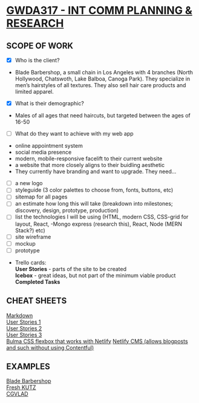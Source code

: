# [GWDA317 - INT COMM PLANNING & RESEARCH](https://trello.com/invite/b/30zmIDMH/1be773e170613e2247a25be4c96f4961/gwda317)

## SCOPE OF WORK
- [x] Who is the client?
* Blade Barbershop, a small chain in Los Angeles with 4 branches (North Hollywood, Chatswoth, Lake Balboa, Canoga Park). They specialize in men’s hairstyles of all textures. They also sell hair care products and limited apparel.
- [x] What is their demographic?
* Males of all ages that need haircuts, but targeted between the ages of 16-50
- [ ] What do they want to achieve with my web app
* online appointment system
* social media presence
* modern, mobile-responsive facelift to their current website
* a website that more closely aligns to their buidling aesthetic  
* They currently have branding and want to upgrade. They need...
- [ ] a new logo
- [ ] styleguide (3 color palettes to choose from, fonts, buttons, etc)
- [ ] sitemap for all pages  
- [ ] an estimate how long this will take (breakdown into milestones; discovery, design, prototype, production)
- [ ] list the technologies I will be using (HTML, modern CSS, CSS-grid for layout, React, -Mongo express (research this), React, Node (MERN Stack?) etc)
- [ ] site wireframe
- [ ] mockup
- [ ] prototype
* Trello cards:   
**User Stories** - parts of the site to be created  
**Icebox** - great ideas, but not part of the minimum viable product  
**Completed Tasks** 


## CHEAT SHEETS  
[Markdown](https://github.com/adam-p/markdown-here/wiki/Markdown-Cheatsheet)  
[User Stories 1](https://www.mountaingoatsoftware.com/agile/user-stories)  
[User Stories 2](https://tech.gsa.gov/guides/user_story_example/)  
[User Stories 3](https://codingsans.com/blog/user-stories-with-templates)  
[Bulma CSS flexbox that works with Netlify](https://bulma.io/)
[Netlify CMS (allows blogposts and such without using Contentful)](https://www.netlifycms.org/)

## EXAMPLES
[Blade Barbershop](http://thebladebarbershop.com/)  
[Fresh KUTZ](https://www.freshkutz.com/)  
[CGVLAD](https://vlad-cli.netlify.com/)  
